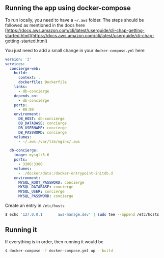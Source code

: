 ## Running the app using docker-compose

To run locally, you need to have a `~/.aws` folder. The steps should be followed as mentioned in the docs here [https://docs.aws.amazon.com/cli/latest/userguide/cli-chap-getting-started.html](https://docs.aws.amazon.com/cli/latest/userguide/cli-chap-getting-started.html)

You just need to add a small change in your `docker-compose.yml` here

```yaml
version: '2'
services:
  concierge-web:
    build:
      context: .
      dockerfile: Dockerfile
    links:
      - db-concierge
    depends_on: 
      - db-concierge
    ports: 
      - 80:80
    environment:
      DB_HOST: db-concierge
      DB_DATABASE: concierge
      DB_USERNAME: concierge
      DB_PASSWORD: concierge
    volumes:
      - ~/.aws:/var/lib/nginx/.aws

  db-concierge:
    image: mysql:5.6
    ports:
      - 3306:3306
    volumes:
      - ./docker/data:/docker-entrypoint-initdb.d
    environment:
      MYSQL_ROOT_PASSWORD: concierge
      MYSQL_DATABASE: concierge
      MYSQL_USER: concierge
      MYSQL_PASSWORD: concierge
```

Create an entry in `/etc/hosts` 

```bash
$ echo '127.0.0.1       aws-manage.dev' | sudo tee --append /etc/hosts > /dev/null
```

## Running it

If everything is in order, then running it would be 

```bash
$ docker-compose -f docker-compose.yml up --build
```

